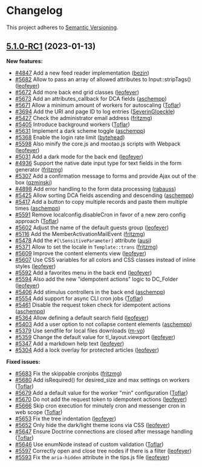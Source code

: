 # Changelog

This project adheres to [Semantic Versioning].

## [5.1.0-RC1] (2023-01-13)

**New features:**

- [#4847] Add a new feed reader implementation ([bezin])
- [#5682] Allow to pass an array of allowed attributes to Input::stripTags() ([leofeyer])
- [#5672] Add more back end grid classes ([leofeyer])
- [#5673] Add an attributes_callback for DCA fields ([aschempp])
- [#5671] Allow a minimum amount of workers for autoscaling ([Toflar])
- [#3694] Add the URI and page ID to log entries ([SeverinGloeckle])
- [#5427] Check the administrator email address ([fritzmg])
- [#5405] Introduce background workers ([Toflar])
- [#5631] Implement a dark scheme toggle ([aschempp])
- [#5368] Enable the login rate limit ([bytehead])
- [#5598] Also minify the core.js and mootao.js scripts with Webpack ([leofeyer])
- [#5031] Add a dark mode for the back end ([leofeyer])
- [#4936] Support the native date input type for text fields in the form generator ([fritzmg])
- [#5307] Add a confirmation message to forms and provide Ajax out of the box ([qzminski])
- [#4898] Add error handling to the form data processing ([rabauss])
- [#5425] Allow sorting DCA fields ascending and descending ([aschempp])
- [#5417] Add a button to copy multiple records and paste them multiple times ([aschempp])
- [#5591] Remove localconfig.disableCron in favor of a new zero config approach ([Toflar])
- [#5602] Adjust the name of the default guests group ([leofeyer])
- [#5116] Add the MemberActivationMailEvent ([fritzmg])
- [#5478] Add the `#[\SensitiveParameter]` attribute ([ausi])
- [#5371] Allow to set the locale in `Template::trans` ([fritzmg])
- [#5609] Improve the content elements view ([leofeyer])
- [#5607] Use CSS variables for all colors and CSS classes instead of inline styles ([leofeyer])
- [#5592] Add a favorites menu in the back end ([leofeyer])
- [#5594] Also add the new "idempotent actions" logic to DC_Folder ([leofeyer])
- [#5406] Add stimulus controllers in the back end ([aschempp])
- [#5554] Add support for async CLI cron jobs ([Toflar])
- [#5461] Disable the request token check for idempotent actions ([aschempp])
- [#5364] Allow defining a default search field ([leofeyer])
- [#5403] Add a user option to not collapse content elements ([aschempp])
- [#5379] Use sendfile for local files downloads ([m-vo])
- [#5359] Change the default value for tl_layout.viewport ([leofeyer])
- [#5347] Add a markdown help text ([leofeyer])
- [#5304] Add a lock overlay for protected articles ([leofeyer])

**Fixed issues:**

- [#5683] Fix the skippable cronjobs ([fritzmg])
- [#5680] Add isRequired() for desired_size and max settings on workers ([Toflar])
- [#5679] Add a default value for the worker "min" configuration ([Toflar])
- [#5670] Do not add the request token to idempotent actions ([leofeyer])
- [#5666] Skip cron execution for minutely cron and messenger cron in web scope ([Toflar])
- [#5653] Fix the tree indentation ([leofeyer])
- [#5652] Only hide the dark/light theme icons via CSS ([leofeyer])
- [#5647] Ensure Doctrine connections are closed after message handling ([Toflar])
- [#5646] Use enumNode instead of custom validation ([Toflar])
- [#5597] Correctly open and close tree nodes if there is a filter ([leofeyer])
- [#5593] Fix the `aria-hidden` attribute in the tips.js file ([leofeyer])

[Semantic Versioning]: https://semver.org/spec/v2.0.0.html
[5.1.0-RC1]: https://github.com/contao/contao/releases/tag/5.1.0-RC1
[aschempp]: https://github.com/aschempp
[ausi]: https://github.com/ausi
[bezin]: https://github.com/bezin
[bytehead]: https://github.com/bytehead
[fritzmg]: https://github.com/fritzmg
[leofeyer]: https://github.com/leofeyer
[m-vo]: https://github.com/m-vo
[qzminski]: https://github.com/qzminski
[rabauss]: https://github.com/rabauss
[SeverinGloeckle]: https://github.com/SeverinGloeckle
[Toflar]: https://github.com/Toflar
[#3694]: https://github.com/contao/contao/pull/3694
[#4847]: https://github.com/contao/contao/pull/4847
[#4898]: https://github.com/contao/contao/pull/4898
[#4936]: https://github.com/contao/contao/pull/4936
[#5031]: https://github.com/contao/contao/pull/5031
[#5116]: https://github.com/contao/contao/pull/5116
[#5304]: https://github.com/contao/contao/pull/5304
[#5307]: https://github.com/contao/contao/pull/5307
[#5347]: https://github.com/contao/contao/pull/5347
[#5359]: https://github.com/contao/contao/pull/5359
[#5364]: https://github.com/contao/contao/pull/5364
[#5368]: https://github.com/contao/contao/pull/5368
[#5371]: https://github.com/contao/contao/pull/5371
[#5379]: https://github.com/contao/contao/pull/5379
[#5403]: https://github.com/contao/contao/pull/5403
[#5405]: https://github.com/contao/contao/pull/5405
[#5406]: https://github.com/contao/contao/pull/5406
[#5417]: https://github.com/contao/contao/pull/5417
[#5425]: https://github.com/contao/contao/pull/5425
[#5427]: https://github.com/contao/contao/pull/5427
[#5461]: https://github.com/contao/contao/pull/5461
[#5478]: https://github.com/contao/contao/pull/5478
[#5554]: https://github.com/contao/contao/pull/5554
[#5591]: https://github.com/contao/contao/pull/5591
[#5592]: https://github.com/contao/contao/pull/5592
[#5593]: https://github.com/contao/contao/pull/5593
[#5594]: https://github.com/contao/contao/pull/5594
[#5597]: https://github.com/contao/contao/pull/5597
[#5598]: https://github.com/contao/contao/pull/5598
[#5602]: https://github.com/contao/contao/pull/5602
[#5607]: https://github.com/contao/contao/pull/5607
[#5609]: https://github.com/contao/contao/pull/5609
[#5631]: https://github.com/contao/contao/pull/5631
[#5646]: https://github.com/contao/contao/pull/5646
[#5647]: https://github.com/contao/contao/pull/5647
[#5652]: https://github.com/contao/contao/pull/5652
[#5653]: https://github.com/contao/contao/pull/5653
[#5666]: https://github.com/contao/contao/pull/5666
[#5670]: https://github.com/contao/contao/pull/5670
[#5671]: https://github.com/contao/contao/pull/5671
[#5672]: https://github.com/contao/contao/pull/5672
[#5673]: https://github.com/contao/contao/pull/5673
[#5679]: https://github.com/contao/contao/pull/5679
[#5680]: https://github.com/contao/contao/pull/5680
[#5682]: https://github.com/contao/contao/pull/5682
[#5683]: https://github.com/contao/contao/pull/5683
